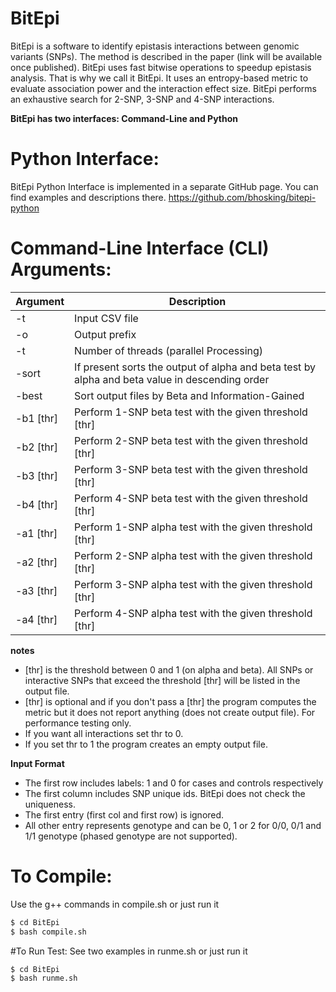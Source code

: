 # BitEpi

BitEpi is a software to identify epistasis interactions between genomic variants (SNPs). The method is described in the paper (link will be available once published). BitEpi uses fast bitwise operations to speedup epistasis analysis. That is why we call it BitEpi. It uses an entropy-based metric to evaluate association power and the interaction effect size. BitEpi performs an exhaustive search for 2-SNP, 3-SNP and 4-SNP interactions.

**BitEpi has two interfaces: Command-Line and Python**

# Python Interface:
BitEpi Python Interface is implemented in a separate GitHub page. You can find examples and descriptions there.
https://github.com/bhosking/bitepi-python

# Command-Line Interface (CLI) Arguments:
| Argument       | Description                                                                                     |
|----------------|-------------------------------------------------------------------------------------------------|
| -t             | Input CSV file                                                                                  |
| -o             | Output prefix                                                                                   |
| -t             | Number of threads (parallel Processing)                                                         |
| -sort          | If present sorts the output of alpha and beta test by  alpha and beta value in descending order |
| -best          | Sort output files by Beta and Information-Gained                                                |
| -b1 [thr]      | Perform 1-SNP beta test with the given threshold [thr]                                          |
| -b2 [thr]      | Perform 2-SNP beta test with the given threshold [thr]                                          |
| -b3 [thr]      | Perform 3-SNP beta test with the given threshold [thr]                                          |
| -b4 [thr]      | Perform 4-SNP beta test with the given threshold [thr]                                          |
| -a1 [thr]      | Perform 1-SNP alpha test with the given threshold [thr]                                         |
| -a2 [thr]      | Perform 2-SNP alpha test with the given threshold [thr]                                         |
| -a3 [thr]      | Perform 3-SNP alpha test with the given threshold [thr]                                         |
| -a4 [thr]      | Perform 4-SNP alpha test with the given threshold [thr]                                         |

**notes**
- [thr] is the threshold between 0 and 1 (on alpha and beta). All SNPs or interactive SNPs that exceed the threshold [thr] will be listed in the output file. 
- [thr] is optional and if you don't pass a [thr] the program computes the metric but it does not report anything (does not create output file). For performance testing only.
- If you want all interactions set thr to 0.
- If you set thr to 1 the program creates an empty output file.  

**Input Format**
- The first row includes labels: 1 and 0 for cases and controls respectively
- The first column includes SNP unique ids. BitEpi does not check the uniqueness.
- The first entry (first col and first row) is ignored.
- All other entry represents genotype and can be 0, 1 or 2 for 0/0, 0/1 and 1/1 genotype (phased genotype are not supported). 

# To Compile:
Use the g++ commands in compile.sh or just run it
```sh
$ cd BitEpi
$ bash compile.sh
```

#To Run Test:
See two examples in runme.sh or just run it
```sh
$ cd BitEpi
$ bash runme.sh
```
